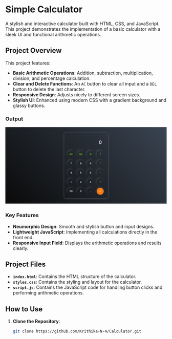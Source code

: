 # Simple Calculator 

A stylish and interactive calculator built with HTML, CSS, and JavaScript. This project demonstrates the implementation of a basic calculator with a sleek UI and functional arithmetic operations.

## Project Overview

This project features:
- **Basic Arithmetic Operations**: Addition, subtraction, multiplication, division, and percentage calculation.
- **Clear and Delete Functions**: An `AC` button to clear all input and a `DEL` button to delete the last character.
- **Responsive Design**: Adjusts nicely to different screen sizes.
- **Stylish UI**: Enhanced using modern CSS with a gradient background and glassy buttons.

### Output

![Calculator](./Calculator-output.png)

### Key Features

- **Neumorphic Design**: Smooth and stylish button and input designs.
- **Lightweight JavaScript**: Implementing all calculations directly in the front end.
- **Responsive Input Field**: Displays the arithmetic operations and results clearly.

## Project Files

- **`index.html`**: Contains the HTML structure of the calculator.
- **`styles.css`**: Contains the styling and layout for the calculator.
- **`script.js`**: Contains the JavaScript code for handling button clicks and performing arithmetic operations.

## How to Use

1. **Clone the Repository**:
   ```bash
   git clone https://github.com/Krithika-N-4/Calculator.git
